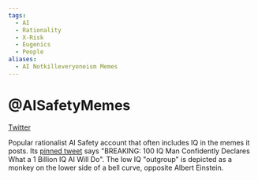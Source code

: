 ```yaml
---
tags:
  - AI
  - Rationality
  - X-Risk
  - Eugenics
  - People
aliases:
  - AI Notkilleveryoneism Memes
---
```

# @AISafetyMemes


[Twitter](https://twitter.com/AISafetyMemes)

Popular rationalist AI Safety account that often includes IQ in the memes it posts. Its [pinned tweet](https://twitter.com/AISafetyMemes/status/1650868971032440834) says "BREAKING: 100 IQ Man Confidently Declares What a 1 Billion IQ AI Will Do". The low IQ "outgroup" is depicted as a monkey on the lower side of a bell curve, opposite Albert Einstein.

